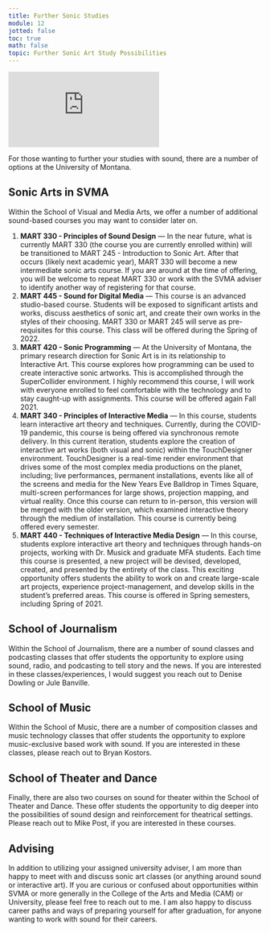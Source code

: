 ```yaml
---
title: Further Sonic Studies
module: 12
jotted: false
toc: true
math: false
topic: Further Sonic Art Study Possibilities
---
```


<div class="embed-responsive embed-responsive-16by9"><iframe class="embed-responsive-item" src="https://www.youtube.com/embed/De8GTE2ZtZQ" frameborder="0" allow="accelerometer; autoplay; encrypted-media; gyroscope; picture-in-picture" allowfullscreen></iframe></div>


For those wanting to further your studies with sound, there are a number of options at the University of Montana.

## Sonic Arts in SVMA

Within the School of Visual and Media Arts, we offer a number of additional sound-based courses you may want to consider later on.

1. **MART 330 - Principles of Sound Design** — In the near future, what is currently MART 330 (the course you are currently enrolled within) will be transitioned to  MART 245 - Introduction to Sonic Art. After that occurs (likely next academic year), MART 330 will become a new intermediate sonic arts course. If you are around at the time of offering, you will be welcome to repeat MART 330 or work with the SVMA adviser to identify another way of registering for that course.
2. **MART 445 - Sound for Digital Media** — This course is an advanced studio-based course. Students will be exposed to significant artists and works, discuss aesthetics of sonic art, and create their own works in the styles of their choosing. MART 330 or MART 245 will serve as pre-requisites for this course. This class will be offered during the Spring of 2022.
3. **MART 420 - Sonic Programming** — At the University of Montana, the primary research direction for Sonic Art is in its relationship to Interactive Art. This course explores how programming can be used to create interactive sonic artworks. This is accomplished through the SuperCollider environment. I highly recommend this course, I will work with everyone enrolled to feel comfortable with the technology and to stay caught-up with assignments. This course will be offered again Fall 2021.
4. **MART 340 - Principles of Interactive Media** — In this course, students learn interactive art theory and techniques. Currently, during the COVID-19 pandemic, this course is being offered via synchronous remote delivery. In this current iteration, students explore the creation of interactive art works (both visual and sonic) within the TouchDesigner environment. TouchDesigner is a real-time render environment that drives some of the most complex media productions on the planet, including; live performances, permanent installations, events like all of the screens and media for the New Years Eve Balldrop in Times Square, multi-screen performances for large shows, projection mapping, and virtual reality. Once this course can return to in-person, this version will be merged with the older version, which examined interactive theory through the medium of installation. This course is currently being offered every semester.
5. **MART 440 - Techniques of Interactive Media Design** — In this course, students explore interactive art theory and techniques through hands-on projects, working with Dr. Musick and graduate MFA students. Each time this course is presented, a new project will be devised, developed, created, and presented by the entirety of the class. This exciting opportunity offers students the ability to work on and create large-scale art projects, experience project-management, and develop skills in the student’s preferred areas. This course is offered in Spring semesters, including Spring of 2021.

## School of Journalism

Within the School of Journalism, there are a number of sound classes and podcasting classes that offer students the opportunity to explore using sound, radio, and podcasting to tell story and the news. If you are interested in these classes/experiences, I would suggest you reach out to Denise Dowling or Jule Banville.

## School of Music

Within the School of Music, there are a number of composition classes and music technology classes that offer students the opportunity to explore music-exclusive based work with sound. If you are interested in these classes, please reach out to Bryan Kostors.

## School of Theater and Dance

Finally, there are also two courses on sound for theater within the School of Theater and Dance. These offer students the opportunity to dig deeper into the possibilities of sound design and reinforcement for theatrical settings. Please reach out to Mike Post, if you are interested in these courses.

## Advising

In addition to utilizing your assigned university adviser, I am more than happy to meet with and discuss sonic art classes (or anything around sound or interactive art). If you are curious or confused about opportunities within SVMA or more generally in the College of the Arts and Media (CAM) or University, please feel free to reach out to me. I am also happy to discuss career paths and ways of preparing yourself for after graduation, for anyone wanting to work with sound for their careers.
